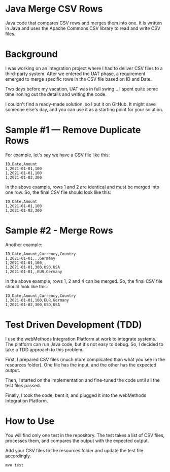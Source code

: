 # Java Merge CSV Rows
Java code that compares CSV rows and merges them into one.
It is written in Java and uses the Apache Commons CSV library to read and write CSV files.

# Background
I was working on an integration project where I had to deliver CSV files to a third-party system.
After we entered the UAT phase, a requirement emerged to merge specific rows in the CSV file based on ID and Date.

Two days before my vacation, UAT was in full swing... I spent quite some time ironing out the details and writing the code.

I couldn't find a ready-made solution, so I put it on GitHub.
It might save someone else's day, and you can use it as a starting point for your solution.

# Sample #1 — Remove Duplicate Rows
For example, let's say we have a CSV file like this:
```csv
ID,Date,Amount
1,2021-01-01,100
1,2021-01-01,100
1,2021-01-02,300
```

In the above example, rows 1 and 2 are identical and must be merged into one row. So, the final CSV file should look like this:
```csv
ID,Date,Amount
1,2021-01-01,100
1,2021-01-02,300
```

# Sample #2 - Merge Rows
Another example:
```csv
ID,Date,Amount,Currency,Country
1,2021-01-01,,,Germany
1,2021-01-01,100,,
1,2021-01-01,300,USD,USA
1,2021-01-01,,EUR,Germany
```

In the above example, rows 1, 2 and 4 can be merged. So, the final CSV file should look like this:
```csv
ID,Date,Amount,Currency,Country
1,2021-01-01,100,EUR,Germany
1,2021-01-02,300,USD,USA
```

# Test Driven Development (TDD)
I use the webMethods Integration Platform at work to integrate systems.
The platform can run Java code, but it's not easy to debug.
So, I decided to take a TDD approach to this problem.

First, I prepared CSV files (much more complicated than what you see in the resources folder).
One file has the input, and the other has the expected output.

Then, I started on the implementation and fine-tuned the code until all the test files passed.

Finally, I took the code, bent it, and plugged it into the webMethods Integration Platform.

# How to Use
You will find only one test in the repository. The test takes a list of CSV files, processes them, and compares the output with the expected output.

Add your CSV files to the resources folder and update the test file accordingly.

```maven
mvn test
```


